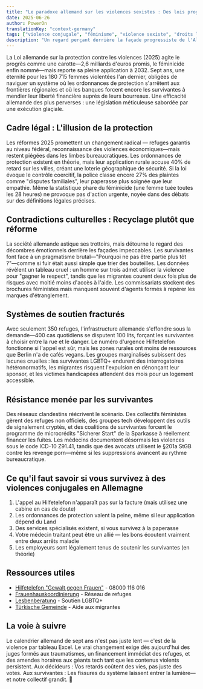 ```yaml
---
title: "Le paradoxe allemand sur les violences sexistes : Des lois progressistes face à des mentalités archaïques"
date: 2025-06-26
author: PowerOn
translationKey: "context-germany"
tags: ["violence conjugale", "féminisme", "violence sexiste", "droits légaux", "soutien aux survivantes", "violence de genre", "Allemagne"]
description: "Un regard perçant derrière la façade progressiste de l'Allemagne sur la réalité des violences conjugales, combinant des mises à jour législatives 2025 et des témoignages de survivantes."
---
```


La Loi allemande sur la protection contre les violences (2025) agite le progrès comme une carotte—2,6 milliards d'euros promis, le féminicide enfin nommé—mais reporte sa pleine application à 2032. Sept ans, une éternité pour les 180 715 femmes violentées l'an dernier, obligées de naviguer un système où les ordonnances de protection s'arrêtent aux frontières régionales et où les banques forcent encore les survivantes à mendier leur liberté financière auprès de leurs bourreaux. Une efficacité allemande des plus perverses : une législation méticuleuse sabordée par une exécution glaçiale.

## Cadre légal : L'illusion de la protection  

Les réformes 2025 promettent un changement radical — refuges garantis au niveau fédéral, reconnaissance des violences économiques—mais restent piégées dans les limbes bureaucratiques. Les ordonnances de protection existent en théorie, mais leur application rurale accuse 40% de retard sur les villes, créant une loterie géographique de sécurité. Si la loi évoque le contrôle coercitif, la police classe encore 27% des plaintes comme "disputes familiales", leur paperasse plus soignée que leur empathie. Même la statistique phare du féminicide (une femme tuée toutes les 28 heures) ne provoque pas d'action urgente, noyée dans des débats sur des définitions légales précises.

## Contradictions culturelles : Recyclage plutôt que réforme  

La société allemande astique ses trottoirs, mais détourne le regard des décombres émotionnels derrière les façades impeccables. Les survivantes font face à un pragmatisme brutal—"Pourquoi ne pas être partie plus tôt ?"—comme si fuir était aussi simple que trier des bouteilles. Les données révèlent un tableau cruel : un homme sur trois admet utiliser la violence pour "gagner le respect", tandis que les migrantes courent deux fois plus de risques avec moitié moins d'accès à l'aide. Les commissariats stockent des brochures féministes mais manquent souvent d'agents formés à repérer les marques d'étranglement.

## Systèmes de soutien fracturés  

Avec seulement 350 refuges, l'infrastructure allemande s'effondre sous la demande—400 cas quotidiens se disputent 100 lits, forçant les survivantes à choisir entre la rue et le danger. Le numéro d'urgence Hilfetelefon fonctionne si l'appel est sûr, mais les zones rurales ont moins de ressources que Berlin n'a de cafés vegans. Les groupes marginalisés subissent des lacunes cruelles : les survivantes LGBTQ+ endurent des interrogatoires hétéronormatifs, les migrantes risquent l'expulsion en dénonçant leur sponsor, et les victimes handicapées attendent des mois pour un logement accessible.

## Résistance menée par les survivantes  

Des réseaux clandestins réécrivent le scénario. Des collectifs féministes gèrent des refuges non officiels, des groupes tech développent des outils de signalement cryptés, et des coalitions de survivantes forcent le programme de microcrédits "Sicherer Start" de la Sparkasse à réellement financer les fuites. Les médecins documentent désormais les violences sous le code ICD-10 Z91.41, tandis que des avocats utilisent le §201a StGB contre les revenge porn—même si les suppressions avancent au rythme bureaucratique.

## Ce qu'il faut savoir si vous survivez à des violences conjugales en Allemagne

1. L'appel au Hilfetelefon n'apparaît pas sur la facture (mais utilisez une cabine en cas de doute)
2. Les ordonnances de protection valent la peine, même si leur application dépend du Land
3. Des services spécialisés existent, si vous survivez à la paperasse
4. Votre médecin traitant peut être un allié — les bons écoutent vraiment entre deux arrêts maladie
5. Les employeurs sont légalement tenus de soutenir les survivantes (en théorie)

## Ressources utiles

- [Hilfetelefon "Gewalt gegen Frauen"](https://www.hilfetelefon.de/) - 08000 116 016  
- [Frauenhauskoordinierung](https://www.frauenhauskoordinierung.de/) - Réseau de refuges  
- [Lesbenberatung](https://www.lesbenberatung-berlin.de/) - Soutien LGBTQ+  
- [Türkische Gemeinde](https://www.tgd.de/) - Aide aux migrantes  

## La voie à suivre  

Le calendrier allemand de sept ans n'est pas juste lent — c'est de la violence par tableau Excel. Le vrai changement exige dès aujourd'hui des juges formés aux traumatismes, un financement immédiat des refuges, et des amendes horaires aux géants tech tant que les contenus violents persistent. Aux décideurs : Vos retards coûtent des vies, pas juste des votes. Aux survivantes : Les fissures du système laissent entrer la lumière—et notre collectif grandit. 💜
